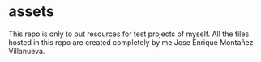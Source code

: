 # assets

This repo is only to put resources for test projects of myself.
All the files hosted in this repo are created completely by me Jose Enrique Montañez Villanueva.
